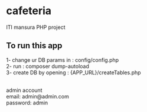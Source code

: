 # cafeteria
ITI mansura PHP project


## To run this app
1- change ur DB params in : config/config.php 
<br>
2- run : composer dump-autoload
<br>
3- create DB by opening : {APP_URL}/createTables.php

<br>
admin account

<br>
email: admin@admin.com

<br>
password: admin

